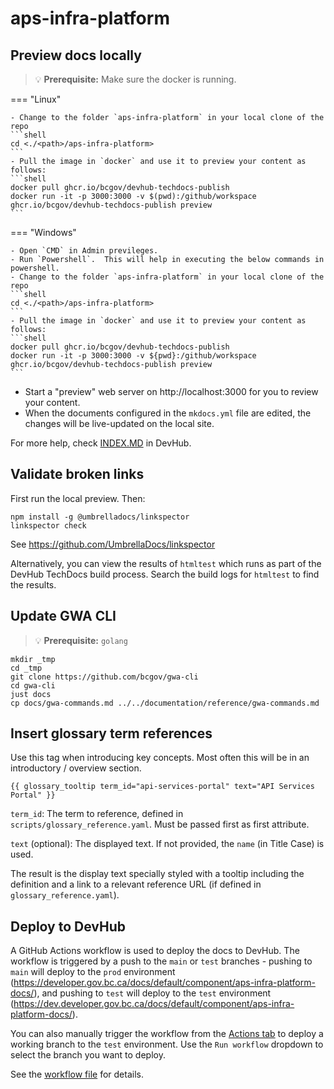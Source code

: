 # aps-infra-platform

## Preview docs locally

> 💡 **Prerequisite:** Make sure the docker is running.

=== "Linux"

    - Change to the folder `aps-infra-platform` in your local clone of the repo
    ```shell 
    cd <./<path>/aps-infra-platform>
    ```
    - Pull the image in `docker` and use it to preview your content as follows:
    ```shell
    docker pull ghcr.io/bcgov/devhub-techdocs-publish
    docker run -it -p 3000:3000 -v $(pwd):/github/workspace ghcr.io/bcgov/devhub-techdocs-publish preview
    ```
=== "Windows"
    
    - Open `CMD` in Admin previleges.
    - Run `Powershell`.  This will help in executing the below commands in powershell.
    - Change to the folder `aps-infra-platform` in your local clone of the repo
    ```shell 
    cd <./<path>/aps-infra-platform>
    ```
    - Pull the image in `docker` and use it to preview your content as follows:
    ```shell
    docker pull ghcr.io/bcgov/devhub-techdocs-publish
    docker run -it -p 3000:3000 -v ${pwd}:/github/workspace ghcr.io/bcgov/devhub-techdocs-publish preview
    ```
- Start a "preview" web server on http://localhost:3000 for you to review your content.
- When the documents configured in the `mkdocs.yml` file are edited, the changes will be live-updated on the local site.

For more help, check [INDEX.MD](https://github.com/bcgov/devhub-techdocs-publish/blob/main/docs/index.md) in DevHub.

## Validate broken links

First run the local preview. Then:

```
npm install -g @umbrelladocs/linkspector
linkspector check
```

See https://github.com/UmbrellaDocs/linkspector

Alternatively, you can view the results of `htmltest` which runs as part of the DevHub TechDocs build process.
Search the build logs for `htmltest` to find the results.

## Update GWA CLI

> 💡 **Prerequisite:** `golang`

```
mkdir _tmp
cd _tmp
git clone https://github.com/bcgov/gwa-cli
cd gwa-cli
just docs
cp docs/gwa-commands.md ../../documentation/reference/gwa-commands.md
```

## Insert glossary term references

Use this tag when introducing key concepts. Most often this will be in an introductory / overview section.

`{{ glossary_tooltip term_id="api-services-portal" text="API Services Portal" }}`

`term_id`: The term to reference, defined in `scripts/glossary_reference.yaml`. Must be passed first as first attribute.

`text` (optional): The displayed text. If not provided, the `name` (in Title Case) is used.

The result is the display text specially styled with a tooltip including the definition and a link to a relevant reference URL (if defined in `glossary_reference.yaml`).

## Deploy to DevHub

A GitHub Actions workflow is used to deploy the docs to DevHub. The workflow is triggered by a push to the `main` or `test` branches - pushing to `main` will deploy to the `prod` environment (https://developer.gov.bc.ca/docs/default/component/aps-infra-platform-docs/), and pushing to `test` will deploy to the `test` environment (https://dev.developer.gov.bc.ca/docs/default/component/aps-infra-platform-docs/).

You can also manually trigger the workflow from the [Actions tab](https://github.com/bcgov/aps-infra-platform/actions/workflows/publish-techdocs.yaml) to deploy a working branch to the `test` environment. Use the `Run workflow` dropdown to select the branch you want to deploy.

See the [workflow file](.github/workflows/publish-techdocs.yaml) for details.
